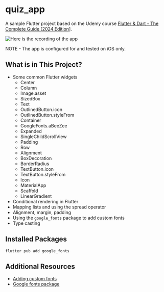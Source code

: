 # quiz_app

A sample Flutter project based on the Udemy course [Flutter & Dart - The Complete Guide [2024 Edition]](https://www.udemy.com/course/fluhttps://www.udemy.com/course/learn-flutter-dart-to-build-ios-android-apps/).

![Here is the recording of the app](recording.gif)

NOTE - The app is configured for and tested on iOS only.

## What is in This Project?

* Some common Flutter widgets
    * Center
    * Column
    * Image.asset
    * SizedBox
    * Text
    * OutlinedButton.icon
    * OutlinedButton.styleFrom
    * Container
    * GoogleFonts.aBeeZee
    * Expanded
    * SingleChildScrollView
    * Padding
    * Row
    * Alignment
    * BoxDecoration
    * BorderRadius
    * TextButton.icon
    * TextButton.styleFrom
    * Icon
    * MaterialApp
    * Scaffold
    * LinearGradient
* Conditional rendering in Flutter
* Mapping lists and using the spread operator
* Alignment, margin, padding
* Using the `google_fonts` package to add custom fonts
* Type casting

## Installed Packages

```shell
flutter pub add google_fonts
```

## Additional Resources

* [Adding custom fonts](https://docs.flutter.dev/cookbook/design/fonts)
* [Google fonts package](https://pub.dev/packages/google_fonts)
